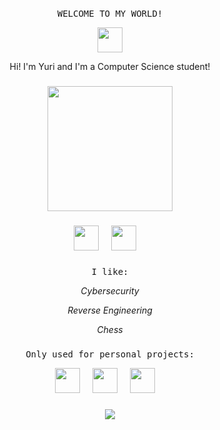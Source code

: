 <h1> </h1>
<pre align="center">WELCOME TO MY WORLD!</pre>
<div align="center">
  <img src="https://hatscripts.github.io/circle-flags/flags/br.svg" width="40">
</div>
<p align="center">Hi! I'm Yuri and I'm a Computer Science student!</p>


###
<div align="center">
<img height="200" src="https://i.pinimg.com/originals/dd/fe/f6/ddfef6fdb94240cb389b38e6a9a00983.gif"  />
</div>


###

<div align="center">
  <img src="https://cdn.jsdelivr.net/gh/devicons/devicon@latest/icons/csharp/csharp-original.svg" height="40" />
  <img width="12" />
  <img src="https://cdn.jsdelivr.net/gh/devicons/devicon@latest/icons/java/java-original.svg" height="40"/>
  <img width="12" />
</div>

###

<pre align="center">I like:</pre>
<p align="center"><em>Cybersecurity</em></p>
<p align="center"><em>Reverse Engineering</em></p>
<p align="center"><em>Chess</em></p>

###
<pre align="center">Only used for personal projects:</pre>
<div align="center">
  <img src="https://cdn.jsdelivr.net/gh/devicons/devicon@latest/icons/c/c-original.svg" height="40" />
  <img width="12" />
  <img src="https://cdn.jsdelivr.net/gh/devicons/devicon@latest/icons/cplusplus/cplusplus-original.svg" height="40"/>
  <img width="12" />
  <img src="https://cdn.jsdelivr.net/gh/devicons/devicon@latest/icons/python/python-original.svg" height="40"/>
  <img width="12" />
</div>

###
<div align="center">
  <img src="https://github-readme-stats.vercel.app/api/top-langs/?username=yurig-figueiredo&theme=dark&show_icons=true&hide_border=true&layout=compact"  />
</div>
